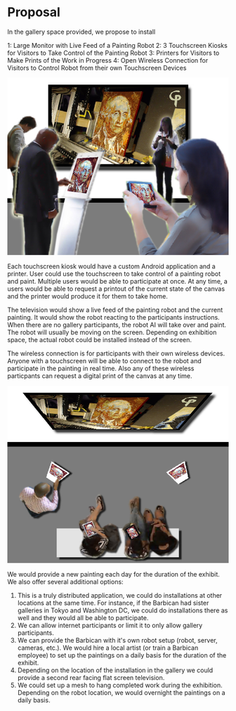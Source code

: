 # Proposal

In the gallery space provided, we propose to install 

1: Large Monitor with Live Feed of a Painting Robot
2: 3 Touchscreen Kiosks for Visitors to Take Control of the Painting Robot
3: Printers for Visitors to Make Prints of the Work in Progress 
4: Open Wireless Connection for Visitors to Control Robot from their own Touchscreen Devices

![Installation Front View](project_images/FrontView.jpg?raw=true "Installation Front View")

Each touchscreen kiosk would have a custom Android application and a printer. User could use the touchscreen to take control of a painting robot and paint.  Multiple users would be able to participate at once. At any time, a users would be able to request a printout of the current state of the canvas and the printer would produce it for them to take home.

The television would show a live feed of the painting robot and the current painting. It would show the robot reacting to the participants instructions.   When there are no gallery participants, the robot AI will take over and paint.  The robot will usually be moving on the screen. Depending on exhibition space, the actual robot could be installed instead of the screen.

The wireless connection is for participants with their own wireless devices. Anyone with a touchscreen will be able to connect to the robot and participate in the painting in real time.  Also any of these wireless particpants can request a digital print of the canvas at any time.

![Installation Arial View](project_images/ArialView.jpg?raw=true "Installation Arial View")

We would provide a new painting each day for the duration of the exhibit. We also offer several additional options:

1. This is a truly distributed application, we could do installations at other locations at the same time. For instance, if the Barbican had sister galleries in Tokyo and Washington DC, we could do installations there as well and they would all be able to participate.
2. We can allow internet participants or limit it to only allow gallery participants.
3. We can provide the Barbican with it's own robot setup (robot, server, cameras, etc.). We would hire a local artist (or train a Barbican employee) to set up the paintings on a daily basis for the duration of the exhibit.
4. Depending on the location of the installation in the gallery we could provide a second rear facing flat screen television. 
5. We could set up a mesh to hang completed work during the exhibition. Depending on the robot location, we would overnight the paintings on a daily basis.
